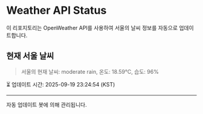 
# Weather API Status

이 리포지토리는 OpenWeather API를 사용하여 서울의 날씨 정보를 자동으로 업데이트합니다.

## 현재 서울 날씨
> 서울의 현재 날씨: moderate rain, 온도: 18.59°C, 습도: 96%

⏳ 업데이트 시간: 2025-09-19 23:24:54 (KST)

---
자동 업데이트 봇에 의해 관리됩니다.
